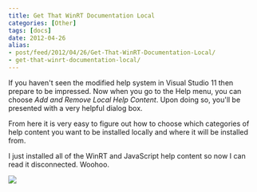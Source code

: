 ```yaml
---
title: Get That WinRT Documentation Local
categories: [Other]
tags: [docs]
date: 2012-04-26
alias:
- post/feed/2012/04/26/Get-That-WinRT-Documentation-Local/
- get-that-winrt-documentation-local/
---
```


If you haven't seen the modified help system in Visual Studio 11 then prepare to be impressed. Now when you go to the Help menu, you can choose _Add and Remove Local Help Content_. Upon doing so, you'll be presented with a very helpful dialog box.

From here it is very easy to figure out how to choose which categories of help content you want to be installed locally and where it will be installed from.

I just installed all of the WinRT and JavaScript help content so now I can read it disconnected. Woohoo.

![](/files/docslocal_01.png)